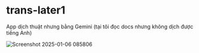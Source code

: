 # trans-later1

App dịch thuật nhưng bằng Gemini (tại tôi đọc docs nhưng không dịch được tiếng Anh)

![Screenshot 2025-01-06 085806](https://github.com/user-attachments/assets/0c36f109-bc21-4aaf-a8a3-4ab54e266b37)


